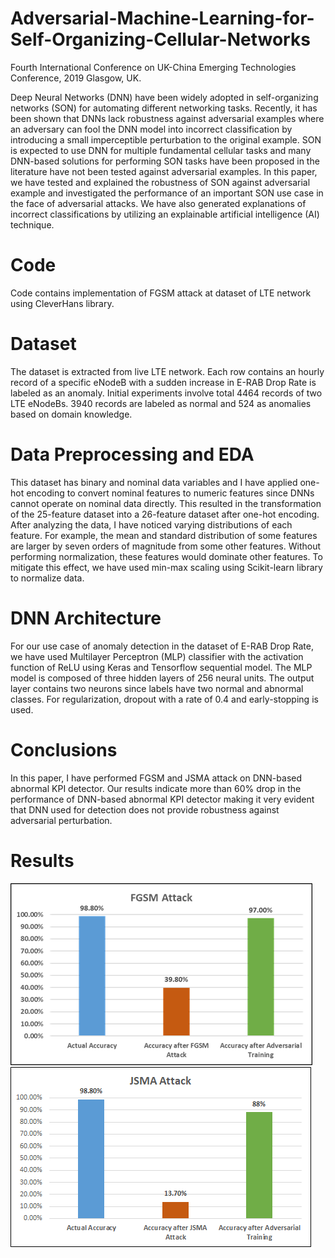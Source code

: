# Adversarial-Machine-Learning-for-Self-Organizing-Cellular-Networks
Fourth International Conference on UK-China Emerging Technologies Conference, 2019 Glasgow, UK.

Deep Neural Networks (DNN) have been widely adopted in self-organizing networks (SON) for automating different networking tasks. Recently, it has been shown that DNNs lack robustness against adversarial examples where an adversary can fool the DNN model into incorrect classification by introducing a small imperceptible perturbation to the original example. SON is expected to use DNN for multiple fundamental cellular tasks and many DNN-based solutions for performing SON tasks have been proposed in the literature have not been tested against adversarial examples. In this paper, we have tested and explained the robustness of SON against adversarial example and investigated the performance of an important SON use case in the face of adversarial attacks. We have also generated explanations of incorrect classifications by utilizing an explainable artificial intelligence (AI) technique.

# Code
Code contains implementation of FGSM attack at dataset of LTE network using CleverHans library. 

# Dataset
The dataset is extracted from live LTE network. Each row contains an hourly record of a specific eNodeB with a sudden increase in E-RAB Drop Rate is labeled as an anomaly. Initial experiments involve total 4464 records of two LTE eNodeBs. 3940 records are labeled as normal and 524 as anomalies based on domain knowledge. 

# Data Preprocessing and EDA 
This dataset has binary and nominal data variables and I have applied one-hot encoding to convert nominal features to numeric features since DNNs cannot operate on nominal data directly. This resulted in the transformation of the 25-feature dataset into a 26-feature dataset after one-hot encoding. After analyzing the data, I have noticed varying distributions of each feature. For example, the mean and standard distribution of some features are larger by seven orders of magnitude from some other features. Without performing normalization, these features would dominate other features. To mitigate this effect, we have used min-max scaling using Scikit-learn library to normalize data.

# DNN Architecture 
For our use case of anomaly detection in the dataset of E-RAB Drop Rate, we have used Multilayer Perceptron (MLP) classifier with the activation function of ReLU using Keras and Tensorflow sequential model. The MLP model is composed of three hidden layers of 256 neural units. The output layer contains two neurons since labels have two normal and abnormal classes. For regularization, dropout with a rate of 0.4 and early-stopping is used.

# Conclusions
In this paper, I have performed FGSM and JSMA attack on DNN-based abnormal KPI detector. Our results indicate more than 60% drop in the performance of DNN-based abnormal KPI detector making it very evident that DNN used for detection does not provide robustness against adversarial perturbation. 

 # Results 
 ![Image description](https://github.com/Salahuddin-Farooq/Adversarial-ML-for-Self-Organizing-Cellular-Networks/blob/master/FGSM.png)
 ![Image description](https://github.com/Salahuddin-Farooq/Adversarial-ML-for-Self-Organizing-Cellular-Networks/blob/master/JSMA1.png)
